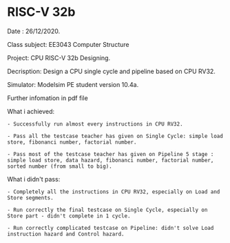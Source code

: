 # RISC-V 32b
Date : 26/12/2020.

Class subject: EE3043 Computer Structure

Project: CPU RISC-V 32b Designing.

Decrisption: Design a CPU single cycle and pipeline based on CPU RV32.

Simulator: Modelsim PE student version 10.4a.

Further infomation in pdf file

What i achieved:

    - Successfully run almost every instructions in CPU RV32.

    - Pass all the testcase teacher has given on Single Cycle: simple load store, fibonanci number, factorial number.
 
    - Pass most of the testcase teacher has given on Pipeline 5 stage : simple load store, data hazard, fibonanci number, factorial number, sorted number (from small to big).
    
What i didn't pass:

    - Completely all the instructions in CPU RV32, especially on Load and Store segments.
   
    - Run correctly the final testcase on Single Cycle, especially on Store part - didn't complete in 1 cycle.
   
    - Run correctly complicated testcase on Pipeline: didn't solve Load instruction hazard and Control hazard.
